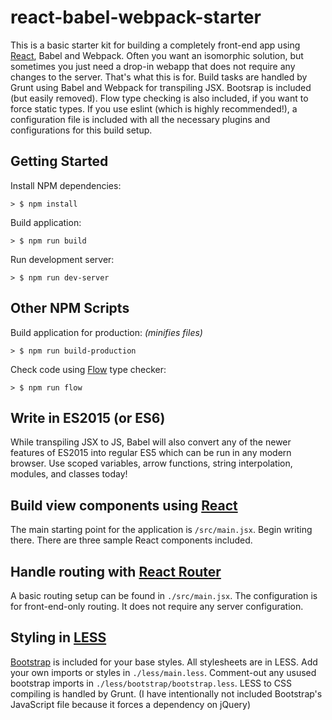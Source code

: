 # react-babel-webpack-starter
This is a basic starter kit for building a completely front-end app using [React](https://facebook.github.io/react/), Babel and Webpack. Often you want an isomorphic solution, but sometimes you just need a drop-in webapp that does not require any changes to the server. That's what this is for. Build tasks are handled by Grunt using Babel and Webpack for transpiling JSX. Bootsrap is included (but easily removed). Flow type checking is also included, if you want to force static types. If you use eslint (which is highly recommended!), a configuration file is included with all the necessary plugins and configurations for this build setup.

## Getting Started
Install NPM dependencies:
```
> $ npm install
```

Build application:
```
> $ npm run build
```

Run development server:
```
> $ npm run dev-server
```

## Other NPM Scripts

Build application for production: *(minifies files)*
```
> $ npm run build-production
```

Check code using [Flow](http://flowtype.org/) type checker:
```
> $ npm run flow
```


## Write in ES2015 (or ES6)
While transpiling JSX to JS, Babel will also convert any of the newer features of ES2015 into regular ES5 which can be run in any modern browser. Use scoped variables, arrow functions, string interpolation, modules, and classes today!

## Build view components using [React](https://facebook.github.io/react/)
The main starting point for the application is `/src/main.jsx`. Begin writing there. There are three sample React components included.

## Handle routing with [React Router](https://github.com/rackt/react-router)
A basic routing setup can be found in `./src/main.jsx`. The configuration is for front-end-only routing. It does not require any server configuration.

## Styling in [LESS](http://lesscss.org/)
[Bootstrap](http://bootstrapdocs.com/v3.3.5/docs/) is included for your base styles. All stylesheets are in LESS. Add your own imports or styles in `./less/main.less`. Comment-out any usused bootstrap imports in `./less/bootstrap/bootstrap.less`. LESS to CSS compiling is handled by Grunt.
(I have intentionally not included Bootstrap's JavaScript file because it forces a dependency on jQuery)
